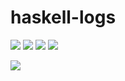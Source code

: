 # haskell-logs

![](https://badgen.net/badge/license/AGPL-3.0/green)
![](https://badgen.net/badge//haskell/purple?icon=haskell)
![](https://badgen.net/uptime-robot/response/m780814479-479f00e417676e2860657a13)
![](https://badgen.net/uptime-robot/status/m780814479-479f00e417676e2860657a13)

![](https://i.imgur.com/zGDoyPO.png)
